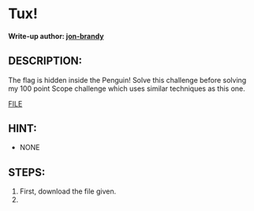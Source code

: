 # Tux!
#### Write-up author: [jon-brandy](https://github.com/jon-brandy)
## DESCRIPTION:
The flag is hidden inside the Penguin! Solve this challenge before solving my 100 point Scope challenge which uses similar techniques as this one.

[FILE]()
## HINT:
- NONE
## STEPS:
1. First, download the file given.
2. 
